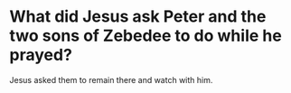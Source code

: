 # What did Jesus ask Peter and the two sons of Zebedee to do while he prayed?

Jesus asked them to remain there and watch with him.

